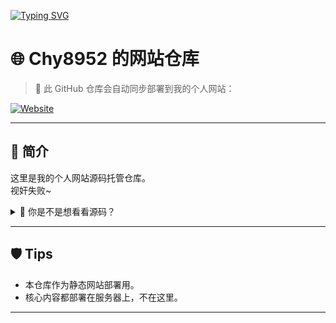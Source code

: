 [![Typing SVG](https://readme-typing-svg.demolab.com?font=Fira+Code&size=50&pause=1000&color=30F7EF&width=550&height=100&lines=Powered+By+Chy8952;Chy8952+%E5%BC%BA%E5%8A%BF%E8%B5%8B%E8%83%BD)](https://git.io/typing-svg)

# 🌐 Chy8952 的网站仓库

> 🧠 此 GitHub 仓库会自动同步部署到我的个人网站：

[![Website](https://img.shields.io/badge/访问网站-chy8952.fun-brightgreen)](https://chy8952.fun)

---

## 📌 简介

这里是我的个人网站源码托管仓库。  
视奸失败~

<details>
  <summary>🤨 你是不是想看看源码？</summary>

  🎯 **可惜，这里啥都没有。**  
  真想看点东西的话，请直接访问我的网站：

  👉 [chy8952.fun](https://chy8952.fun)
</details>

---

## 🛡️ Tips

- 本仓库作为静态网站部署用。
- 核心内容都部署在服务器上，不在这里。

---
